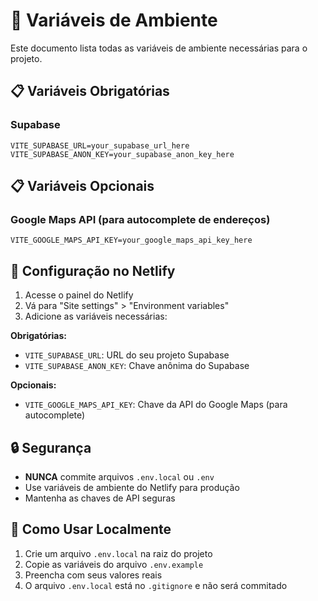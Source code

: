 # 🔧 Variáveis de Ambiente

Este documento lista todas as variáveis de ambiente necessárias para o projeto.

## 📋 Variáveis Obrigatórias

### Supabase
```env
VITE_SUPABASE_URL=your_supabase_url_here
VITE_SUPABASE_ANON_KEY=your_supabase_anon_key_here
```

## 📋 Variáveis Opcionais

### Google Maps API (para autocomplete de endereços)
```env
VITE_GOOGLE_MAPS_API_KEY=your_google_maps_api_key_here
```

## 🚀 Configuração no Netlify

1. Acesse o painel do Netlify
2. Vá para "Site settings" > "Environment variables"
3. Adicione as variáveis necessárias:

**Obrigatórias:**
- `VITE_SUPABASE_URL`: URL do seu projeto Supabase
- `VITE_SUPABASE_ANON_KEY`: Chave anônima do Supabase

**Opcionais:**
- `VITE_GOOGLE_MAPS_API_KEY`: Chave da API do Google Maps (para autocomplete)

## 🔒 Segurança

- **NUNCA** commite arquivos `.env.local` ou `.env`
- Use variáveis de ambiente do Netlify para produção
- Mantenha as chaves de API seguras

## 📝 Como Usar Localmente

1. Crie um arquivo `.env.local` na raiz do projeto
2. Copie as variáveis do arquivo `.env.example`
3. Preencha com seus valores reais
4. O arquivo `.env.local` está no `.gitignore` e não será commitado
